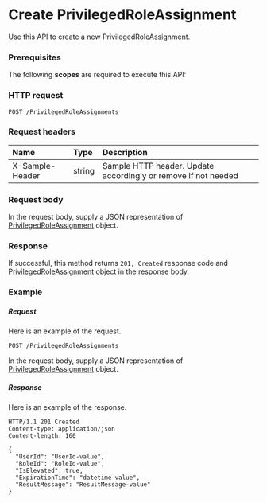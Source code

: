 # Create PrivilegedRoleAssignment

Use this API to create a new PrivilegedRoleAssignment.
### Prerequisites
The following **scopes** are required to execute this API: 
### HTTP request
<!-- { "blockType": "ignored" } -->
```http
POST /PrivilegedRoleAssignments

```
### Request headers
| Name       | Type | Description|
|:---------------|:--------|:----------|
| X-Sample-Header  | string  | Sample HTTP header. Update accordingly or remove if not needed|

### Request body
In the request body, supply a JSON representation of [PrivilegedRoleAssignment](../resources/privilegedroleassignment.md) object.


### Response
If successful, this method returns `201, Created` response code and [PrivilegedRoleAssignment](../resources/privilegedroleassignment.md) object in the response body.

### Example
##### Request
Here is an example of the request.
<!-- {
  "blockType": "request",
  "name": "create_privilegedroleassignment_from_privilegedroleassignments"
}-->
```http
POST /PrivilegedRoleAssignments
```
In the request body, supply a JSON representation of [PrivilegedRoleAssignment](../resources/privilegedroleassignment.md) object.
##### Response
Here is an example of the response.
<!-- {
  "blockType": "response",
  "truncated": false,
  "@odata.type": "microsoft.graph.privilegedroleassignment"
} -->
```http
HTTP/1.1 201 Created
Content-type: application/json
Content-length: 160

{
  "UserId": "UserId-value",
  "RoleId": "RoleId-value",
  "IsElevated": true,
  "ExpirationTime": "datetime-value",
  "ResultMessage": "ResultMessage-value"
}
```

<!-- uuid: a5f7b191-7b8b-4d7d-8bad-5577a2db90a9
2015-10-19 10:21:31 UTC -->
<!-- {
  "type": "#page.annotation",
  "description": "Create PrivilegedRoleAssignment",
  "keywords": "",
  "section": "documentation",
  "tocPath": ""
}-->